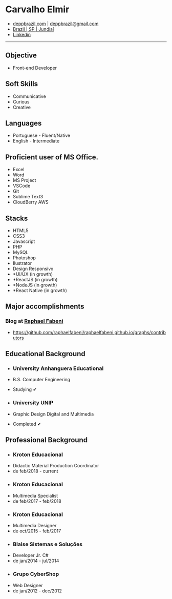 # Carvalho Elmir #
* [deppbrazil.com](https://www.deppbrazil.com) | deppbrazil@gmail.com 
* [Brazil | SP | Jundiaí](https://www.google.com.br/maps/place/Jundia%C3%AD,+SP/@-23.1896366,-47.1868625,11z/data=!3m1!4b1!4m5!3m4!1s0x94cf24293cc00531:0xf686a1c1163c6bbb!8m2!3d-23.1857076!4d-46.8978057)
* [Linkedin](https://www.linkedin.com/in/deppbrazil/)
___

## Objective ## 
* Front-end Developer

## Soft Skills ##
* Communicative
* Curious
* Creative

## Languages ##
* Portuguese - Fluent/Native
* English - Intermediate 

## Proficient user of MS Office. ##
* Excel
* Word
* MS Project
* VSCode
* Git
* Sublime Text3
* CloudBerry AWS

## Stacks ##
* HTML5
* CSS3
* Javascript
* PHP
* MySQL
* Photoshop
* Ilustrator
* Design Responsivo
* *UI/UX (in growth)
* *ReactJS (in growth) 
* *NodeJS (in growth)
* *React Native (in growth)

## Major accomplishments ##
### Blog at [Raphael Fabeni](https://github.com/raphaelfabeni) ###
* https://github.com/raphaelfabeni/raphaelfabeni.github.io/graphs/contributors

## Educational Background ##
* ### University Anhanguera Educational ###
* B.S. Computer Engineering
* Studying ✔

* ### University UNIP ###
* Graphic Design Digital and Multimedia
* Completed ✔

## Professional Background ##
* ### Kroton Educacional ### 
* Didactic Material Production Coordinator 
* de feb/2018 - current
* ### Kroton Educacional ### 
* Multimedia Specialist
* de feb/2017 - feb/2018
* ### Kroton Educacional ### 
* Multimedia Designer
* de oct/2015 - feb/2017
* ### Blaise Sistemas e Soluções 
* Developer Jr. C#
* de jan/2014 - jul/2014
* ### Grupo CyberShop ###
* Web Designer
* de jan/2012 - dec/2012